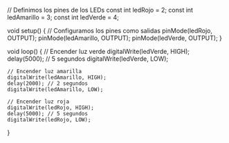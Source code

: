 // Definimos los pines de los LEDs
const int ledRojo = 2;
const int ledAmarillo = 3;
const int ledVerde = 4;

void setup() {
    // Configuramos los pines como salidas
    pinMode(ledRojo, OUTPUT);
    pinMode(ledAmarillo, OUTPUT);
    pinMode(ledVerde, OUTPUT);
}

void loop() {
    // Encender luz verde
    digitalWrite(ledVerde, HIGH);
    delay(5000); // 5 segundos
    digitalWrite(ledVerde, LOW);

    // Encender luz amarilla
    digitalWrite(ledAmarillo, HIGH);
    delay(2000); // 2 segundos
    digitalWrite(ledAmarillo, LOW);

    // Encender luz roja
    digitalWrite(ledRojo, HIGH);
    delay(5000); // 5 segundos
    digitalWrite(ledRojo, LOW);
}
